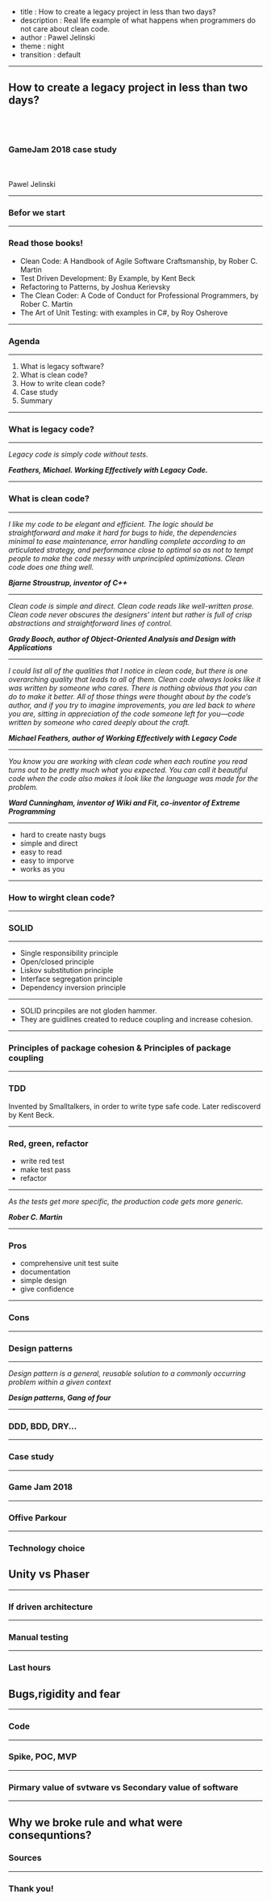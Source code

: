 - title : How to create a legacy project in less than two days?
- description : Real life example of what happens when programmers do not care about clean code.
- author : Pawel Jelinski
- theme : night
- transition : default

***

## How to create a legacy project in less than two days?

<br />
<br />

### GameJam 2018 case study

<br />
<br />
Pawel Jelinski

***
### Befor we start

---
### Read those books!

* Clean Code: A Handbook of Agile Software Craftsmanship, by Rober C. Martin
* Test Driven Development: By Example, by Kent Beck
* Refactoring to Patterns, by Joshua Kerievsky
* The Clean Coder: A Code of Conduct for Professional Programmers, by Rober C. Martin
* The Art of Unit Testing: with examples in C#, by Roy Osherove

***
### Agenda

---
1. What is legacy software?
2. What is clean code?
3. How to write clean code?
4. Case study
5. Summary

***
### What is legacy code?
---
_Legacy code is simply code without tests._

___Feathers, Michael. Working Effectively with Legacy Code.___


***
### What is clean code?

---
_I like my code to be elegant and efficient. The logic should be straightforward and make it hard for bugs to hide, the dependencies minimal to ease maintenance, error handling complete according to an articulated strategy, and performance close to optimal so as not to tempt people to make the code messy with unprincipled optimizations. Clean code does one thing well._

___Bjarne Stroustrup, inventor of C++___

---
_Clean code is simple and direct. Clean code reads like well-written prose. Clean code never obscures the designers’ intent but rather is full of crisp abstractions and straightforward lines of control._

___Grady Booch, author of Object-Oriented Analysis and Design with Applications___

---
_I could list all of the qualities that I notice in clean code, but there is one overarching quality that leads to all of them. Clean code always looks like it was written by someone who cares. There is nothing obvious that you can do to make it better. All of those things were thought about by the code’s author, and if you try to imagine improvements, you are led back to where you are, sitting in appreciation of the code someone left for you—code written by someone who cared deeply about the craft._

___Michael Feathers, author of Working Effectively with Legacy Code___

---
_You know you are working with clean code when each routine you read turns out to be pretty much what you expected. You can call it beautiful code when the code also makes it look like the language was made for the problem._

___Ward Cunningham, inventor of Wiki and Fit, co-inventor of Extreme Programming___

---
* hard to create nasty bugs
* simple and direct
* easy to read
* easy to imporve
* works as you

***
### How to wirght clean code?

***
### SOLID

---

* Single responsibility principle
* Open/closed principle
* Liskov substitution principle
* Interface segregation principle
* Dependency inversion principle

---
* SOLID princpiles are not gloden hammer. 
* They are guidlines created to reduce coupling and increase cohesion.

---
### Principles of package cohesion & Principles of package coupling

***
### TDD
Invented by Smalltalkers, in order to write type safe code. Later rediscoverd by Kent Beck.

---
### Red, green, refactor

* write red test
* make test pass
* refactor

---

_As the tests get more specific, the production code gets more generic._

___Rober C. Martin___ 

---
### Pros

* comprehensive unit test suite
* documentation
* simple design
* give confidence

---
### Cons

***
### Design patterns

---
_Design pattern is a general, reusable solution to a commonly occurring problem within a given context_

___Design patterns, Gang of four___

***
### DDD, BDD, DRY...

***
### Case study

---
### Game Jam 2018

---
### Offive Parkour

---
### Technology choice
## Unity vs Phaser

---
### If driven architecture

---
### Manual testing

---
### Last hours
## Bugs,rigidity and fear

---
### Code

***
### Spike, POC, MVP

***
### Pirmary value of svtware vs Secondary value of software

***
## Why we broke rule and what were consequntions?

### Sources

***
### Thank you!
